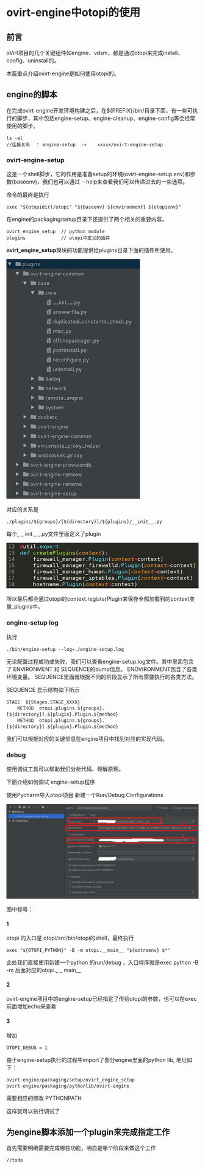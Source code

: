 # ovirt-engine中otopi的使用
## 前言
oVirt项目的几个关键组件如engine、vdsm，都是通过otopi来完成install、config、uninstall的。

本篇重点介绍ovirt-engine是如何使用otopi的。

## engine的脚本

在完成ovirt-engine开发环境构建之后，在${PREFIX}/bin/目录下面，有一些可执行的脚步，其中包括engine-setup、engine-cleanup、engine-config等会经常使用的脚步。


```
ls -al
//连接关系  ： engine-setup  ->    xxxxx/ovirt-engine-setup
```

### ovirt-engine-setup

这是一个shell脚步，它的作用是准备setup的环境(ovirt-engine-setup.env)和参数(baseenv)，我们也可以通过 --help来查看我们可以传递进去的一些选项。

命令的最终是执行 

    exec "${otopidir}/otopi" "${baseenv} ${environment} ${otopienv}"
    
在engine的packaging/setup目录下还提供了两个相关的重要内容。

    ovirt_engine_setup  // python module
    plugins             // otopi中定义的插件
    
**ovirt_engine_setup**模块的功能提供给plugins目录下面的插件所使用。

![image](https://github.com/ShaneDean/file/blob/master/blog/ovirt_engine_env/ovirt_engine_packages_setup_plugins_list.png?raw=true)

对应的关系是 

    ./plugins/${groups}/[${directory}]/${plugins}/__init__.py

每个_ _ init _ _.py文件里面定义了plugin

![image](https://github.com/ShaneDean/file/blob/master/blog/ovirt_engine_env/ovirt_engine_packages_setup_plugins_plugin_createPlugins.png?raw=true)

所以最后都会通过otopi的context.registerPlugin来保存全部加载到的context变量_plugins中。

### engine-setup log

执行

    ./bin/engine-setup --log=./engine-setup.log
    
无论配置过程成功或失败，我们可以查看engine-setup.log文件。其中里面包含了 ENVIRONMENT 和 SEQUENCE的dump信息。
ENOVIRONMENT包含了各类环境变量。
SEQUENCE里面就根据不同的阶段显示了所有需要执行的各类方法。

SEQUENCE 显示结构如下所示

    STAGE  ${Stages.STAGE_XXXX}
        METHOD  otopi.plugins.${groups}.[${directory}].${plugin}.Plugin.${method}
        METHOD  otopi.plugins.${groups}.[${directory}].${plugin}.Plugin.${method}
    
我们可以根据对应的关键信息在engine项目中找到对应的实现代码。

### debug 

使用调试工具可以帮助我们分析代码、理解原理。

下面介绍如何调试 engine-setup程序

使用Pycharm导入otopi项目
新建一个Run/Debug Configurations

![image](https://github.com/ShaneDean/file/blob/master/blog/ovirt_engine_env/otopi-debug-ovirt-engine-setup.png?raw=true)

图中标号：

#### 1

otopi 的入口是 otopi/src/bin/otopi的shell，最终执行

    exec "${OTOPI_PYTHON}" -B -m otopi.__main__ "${extraenv} $*"
    
此处我们直接使用新建一个python 的run/debug ，入口程序就是exec python -B -m 后面对应的otopi._ _ main__
#### 2
ovirt-engine项目中的engine-setup已经指定了传给otopi的参数，也可以在exec前面增加echo来查看

#### 3

增加 

    OTOPI_DEBUG = 1 
    
由于engine-setup执行的过程中import了部分engine里面的python lib, 地址如下：

    ovirt-engine/packaging/setup/ovirt_engine_setup
    ovirt-engine/packaging/pythonlib/ovirt-engine

需要相应的修改 PYTHONPATH

这样就可以执行调试了


## 为engine脚本添加一个plugin来完成指定工作

首先需要明确需要完成哪些功能，明白是哪个阶段来做这个工作


    //todo





